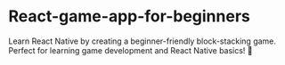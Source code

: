# React-game-app-for-beginners
Learn React Native by creating a beginner-friendly block-stacking game. Perfect for learning game development and React Native basics! 🚀
